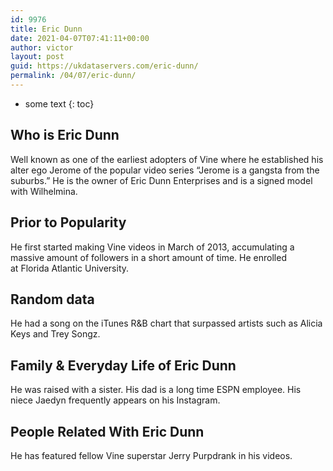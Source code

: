 ```yaml
---
id: 9976
title: Eric Dunn
date: 2021-04-07T07:41:11+00:00
author: victor
layout: post
guid: https://ukdataservers.com/eric-dunn/
permalink: /04/07/eric-dunn/
---
```


* some text
{: toc}


## Who is Eric Dunn



Well known as one of the earliest adopters of Vine where he established his alter ego Jerome of the popular video series &#8220;Jerome is a gangsta from the suburbs.&#8221; He is the owner of Eric Dunn Enterprises and is a signed model with Wilhelmina. 

                
                
                
## Prior to Popularity



He first started making Vine videos in March of 2013, accumulating a massive amount of followers in a short amount of time. He enrolled at Florida Atlantic University.

                
                
                
## Random data



He had a song on the iTunes R&B chart that surpassed artists such as Alicia Keys and Trey Songz.

                
                
                
## Family & Everyday Life of Eric Dunn



He was raised with a sister. His dad is a long time ESPN employee. His niece Jaedyn frequently appears on his Instagram.

                
                
                
## People Related With Eric Dunn



He has featured fellow Vine superstar Jerry Purpdrank in his videos.

                
              
            
          
          
          